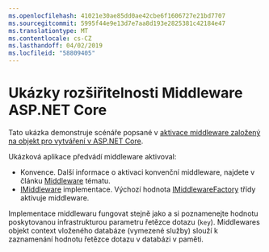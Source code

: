 ```yaml
---
ms.openlocfilehash: 41021e30ae85dd0ae42cbe6f1606727e21bd7707
ms.sourcegitcommit: 5995f44e9e13d7e7aa8d193e2825381c42184e47
ms.translationtype: MT
ms.contentlocale: cs-CZ
ms.lasthandoff: 04/02/2019
ms.locfileid: "58809405"
---
```

# <a name="aspnet-core-middleware-extensibility-sample"></a>Ukázky rozšiřitelnosti Middleware ASP.NET Core

Tato ukázka demonstruje scénáře popsané v [aktivace middleware založený na objekt pro vytváření v ASP.NET Core](https://docs.microsoft.com/aspnet/core/fundamentals/middleware/middleware-extensibility).

Ukázková aplikace předvádí middleware aktivoval:

* Konvence. Další informace o aktivaci konvenční middleware, najdete v článku [Middleware](https://docs.microsoft.com/aspnet/core/fundamentals/middleware/) tématu.
* [IMiddleware](https://docs.microsoft.com/dotnet/api/microsoft.aspnetcore.http.imiddleware) implementace. Výchozí hodnota [IMiddlewareFactory](https://docs.microsoft.com/dotnet/api/microsoft.aspnetcore.http.imiddlewarefactory) třídy aktivuje middleware.

Implementace middlewaru fungovat stejně jako a si poznamenejte hodnotu poskytovanou infrastrukturou parametru řetězce dotazu (`key`). Middlewares objekt context vloženého databáze (vymezené služby) slouží k zaznamenání hodnotu řetězce dotazu v databázi v paměti.
